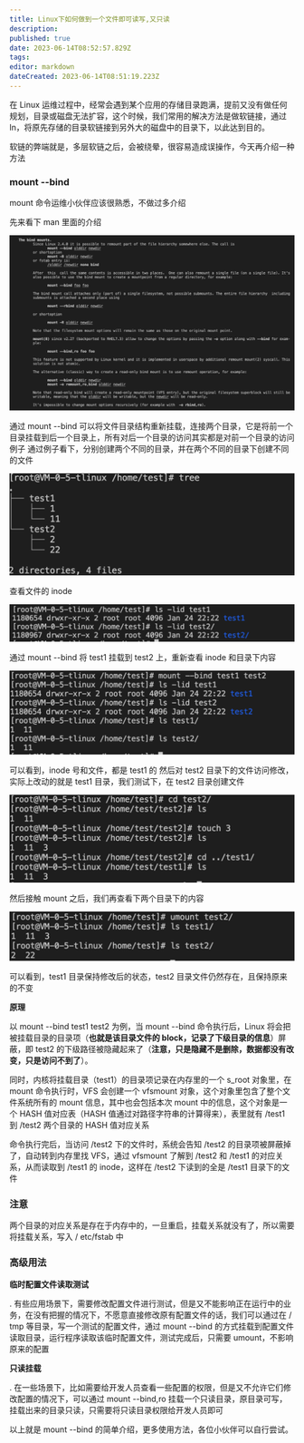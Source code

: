 ```yaml
---
title: Linux下如何做到一个文件即可读写,又只读
description: 
published: true
date: 2023-06-14T08:52:57.829Z
tags: 
editor: markdown
dateCreated: 2023-06-14T08:51:19.223Z
---
```


在 Linux 运维过程中，经常会遇到某个应用的存储目录跑满，提前又没有做任何规划，目录或磁盘无法扩容，这个时候，我们常用的解决方法是做软链接，通过 ln，将原先存储的目录软链接到另外大的磁盘中的目录下，以此达到目的。

软链的弊端就是，多层软链之后，会被绕晕，很容易造成误操作，今天再介绍一种方法

### **mount --bind**

mount 命令运维小伙伴应该很熟悉，不做过多介绍

先来看下 man 里面的介绍

![2023-6-14_99041.png](/2023-6-14_99041.png)

通过 mount --bind 可以将文件目录结构重新挂载，连接两个目录，它是将前一个目录挂载到后一个目录上，所有对后一个目录的访问其实都是对前一个目录的访问
例子
通过例子看下，分别创建两个不同的目录，并在两个不同的目录下创建不同的文件

![2023-6-14_40290.png](/2023-6-14_40290.png)

查看文件的 inode

![2023-6-14_78355.png](/2023-6-14_78355.png)

通过 mount --bind 将 test1 挂载到 test2 上，重新查看 inode 和目录下内容

![2023-6-14_33474.png](/2023-6-14_33474.png)

可以看到，inode 号和文件，都是 test1 的
然后对 test2 目录下的文件访问修改，实际上改动的就是 test1 目录，我们测试下，在 test2 目录创建文件

![2023-6-14_7708.png](/2023-6-14_7708.png)

然后接触 mount 之后，我们再查看下两个目录下的内容

![2023-6-14_8983.png](/2023-6-14_8983.png)

可以看到，test1 目录保持修改后的状态，test2 目录文件仍然存在，且保持原来的不变

**原理**

以 mount --bind test1 test2 为例，当 mount --bind 命令执行后，Linux 将会把被挂载目录的目录项（**也就是该目录文件的 block，记录了下级目录的信息**）屏蔽，即 test2 的下级路径被隐藏起来了（**注意，只是隐藏不是删除，数据都没有改变，只是访问不到了**）。

同时，内核将挂载目录（test1）的目录项记录在内存里的一个 s_root 对象里，在 mount 命令执行时，VFS 会创建一个 vfsmount 对象，这个对象里包含了整个文件系统所有的 mount 信息，其中也会包括本次 mount 中的信息，这个对象是一个 HASH 值对应表（HASH 值通过对路径字符串的计算得来），表里就有 /test1 到 /test2 两个目录的 HASH 值对应关系

命令执行完后，当访问 /test2 下的文件时，系统会告知 /test2 的目录项被屏蔽掉了，自动转到内存里找 VFS，通过 vfsmount 了解到 /test2 和 /test1 的对应关系，从而读取到 /test1 的 inode，这样在 /test2 下读到的全是 /test1 目录下的文件

### **注意**

两个目录的对应关系是存在于内存中的，一旦重启，挂载关系就没有了，所以需要将挂载关系，写入 / etc/fstab 中

### **高级用法**

**临时配置文件读取测试**

. 有些应用场景下，需要修改配置文件进行测试，但是又不能影响正在运行中的业务，在没有把握的情况下，不愿意直接修改原有配置文件的话，我们可以通过在 / tmp 等目录，写一个测试的配置文件，通过 mount --bind 的方式挂载到配置文件读取目录，运行程序读取该临时配置文件，测试完成后，只需要 umount，不影响原来的配置

**只读挂载**

. 在一些场景下，比如需要给开发人员查看一些配置的权限，但是又不允许它们修改配置的情况下，可以通过 mount --bind,ro 挂载一个只读目录，原目录可写，挂载出来的目录只读，只需要将只读目录权限给开发人员即可

以上就是 mount --bind 的简单介绍，更多使用方法，各位小伙伴可以自行尝试。